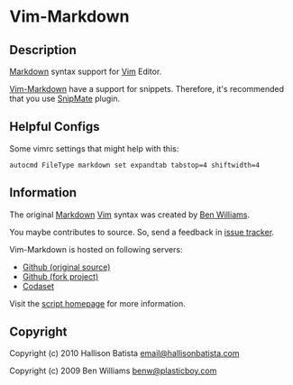 Vim-Markdown
============

Description
-----------

[Markdown][] syntax support for [Vim][] Editor.

[Vim-Markdown][script homepage] have a support for snippets. Therefore, it's
recommended that you use [SnipMate][] plugin.

Helpful Configs
-----------

Some vimrc settings that might help with this:

    autocmd FileType markdown set expandtab tabstop=4 shiftwidth=4

Information
-----------

The original [Markdown][] [Vim][] syntax was created by [Ben Williams][].

You maybe contributes to source. So, send a feedback in [issue tracker][].

Vim-Markdown is hosted on following servers:

* [Github (original source)](http://github.com/plasticboy/vim-markdown/)
* [Github (fork project)](http://github.com/hallison/vim-markdown)
* [Codaset](http://codaset.com/hallison/vim-markdown)

Visit the [script homepage][] for more information.

Copyright
---------

Copyright (c) 2010 Hallison Batista <email@hallisonbatista.com>

Copyright (c) 2009 Ben Williams <benw@plasticboy.com>

[markdown]: http://daringfireball.net/projects/markdown/
  "Markdown syntax project"
[script homepage]: http://www.vim.org/scripts/script.php?script_id=2882
  "Markdown Vim Script homepage"
[vim]: http://www.vim.org
  "Vim Editor"
[issue tracker]: http://github.com/hallison/vim-markdown/issues
  "Vim-Markdown Github Issues"
[ben williams]: http://plasticboy.com/markdown-vim-mode/
  "Markdown Vim Mode"
[snipmate]: http://www.vim.org/scripts/script.php?script_id=2540
  "SnipMate plugin"

